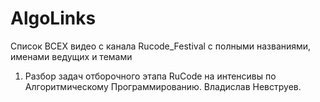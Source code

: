 # AlgoLinks

Список ВСЕХ видео с канала Rucode_Festival c полными названиями, именами ведущих и темами

1. Разбор задач отборочного этапа RuCode на интенсивы по Алгоритмическому Программированию. Владислав Невструев.
